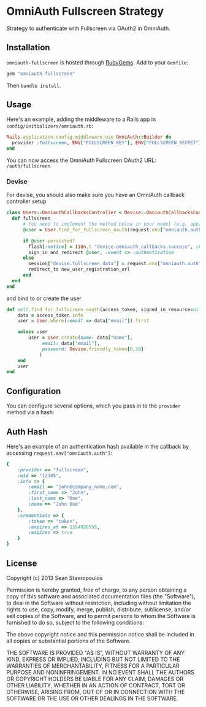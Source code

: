 # OmniAuth Fullscreen Strategy

Strategy to authenticate with Fullscreen via OAuth2 in OmniAuth.

## Installation

`omniauth-fullscreen` is hosted through [RubyGems](http://rubygems.org/gems/omniauth-fullscreen).  Add to your `Gemfile`:

```ruby
gem "omniauth-fullscreen"
```
Then `bundle install`.

## Usage

Here's an example, adding the middleware to a Rails app in `config/initializers/omniauth.rb`:

```ruby
Rails.application.config.middleware.use OmniAuth::Builder do
  provider :fullscreen, ENV["FULLSCREEN_KEY"], ENV["FULLSCREEN_SECRET"]
end
```

You can now access the OmniAuth Fullscreen OAuth2 URL: `/auth/fullscreen`

### Devise

For devise, you should also make sure you have an OmniAuth callback controller setup

```ruby
class Users::OmniauthCallbacksController < Devise::OmniauthCallbacksController
  def fullscreen
      # You need to implement the method below in your model (e.g. app/models/user.rb)
      @user = User.find_for_fullscreen_oauth(request.env["omniauth.auth"], current_user)

      if @user.persisted?
        flash[:notice] = I18n.t "devise.omniauth_callbacks.success", :kind => "Fullscreen"
        sign_in_and_redirect @user, :event => :authentication
      else
        session["devise.fullscreen_data"] = request.env["omniauth.auth"]
        redirect_to new_user_registration_url
      end
  end
end
```

and bind to or create the user

```ruby
def self.find_for_fullscreen_oauth(access_token, signed_in_resource=nil)
    data = access_token.info
    user = User.where(:email => data["email"]).first

    unless user
        user = User.create(name: data["name"],
             email: data["email"],
             password: Devise.friendly_token[0,20]
            )
    end
    user
end
```
## Configuration

You can configure several options, which you pass in to the `provider` method via a hash:

## Auth Hash

Here's an example of an authentication hash available in the callback by accessing `request.env["omniauth.auth"]`:

```ruby
{
    :provider => "fullscreen",
    :uid => "12345",
    :info => {
        :email => "john@company_name.com",
        :first_name => "John",
        :last_name => "Doe",
        :name => "John Doe"
    },
    :credentials => {
        :token => "token",
        :expires_at => 1354920555,
        :expires => true
    }
}
```

## License

Copyright (c) 2013 Sean Stavropoulos

Permission is hereby granted, free of charge, to any person obtaining
a copy of this software and associated documentation files (the
"Software"), to deal in the Software without restriction, including
without limitation the rights to use, copy, modify, merge, publish,
distribute, sublicense, and/or sell copies of the Software, and to
permit persons to whom the Software is furnished to do so, subject to
the following conditions:

The above copyright notice and this permission notice shall be
included in all copies or substantial portions of the Software.

THE SOFTWARE IS PROVIDED "AS IS", WITHOUT WARRANTY OF ANY KIND,
EXPRESS OR IMPLIED, INCLUDING BUT NOT LIMITED TO THE WARRANTIES OF
MERCHANTABILITY, FITNESS FOR A PARTICULAR PURPOSE AND
NONINFRINGEMENT. IN NO EVENT SHALL THE AUTHORS OR COPYRIGHT HOLDERS BE
LIABLE FOR ANY CLAIM, DAMAGES OR OTHER LIABILITY, WHETHER IN AN ACTION
OF CONTRACT, TORT OR OTHERWISE, ARISING FROM, OUT OF OR IN CONNECTION
WITH THE SOFTWARE OR THE USE OR OTHER DEALINGS IN THE SOFTWARE.

